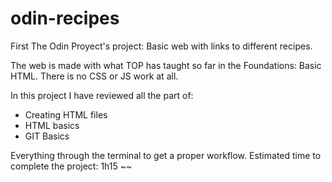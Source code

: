 # odin-recipes
First The Odin Proyect's project: Basic web with links to different recipes.

The web is made with what TOP has taught so far in the Foundations: Basic HTML. There is no CSS or JS work at all.

In this project I have reviewed all the part of: 
- Creating HTML files
- HTML basics
- GIT Basics

Everything through the terminal to get a proper workflow.
Estimated time to complete the project: 1h15 ~~